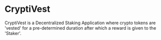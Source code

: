 # CryptiVest 
CryptiVest is a Decentralized Staking Application where crypto tokens are 'vested' for a pre-determined duration after which a reward is given to the 'Staker'.
